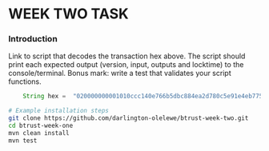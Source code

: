 # WEEK TWO TASK

### Introduction

Link to script that decodes the transaction hex above. The script should print each expected output (version, input, outputs and locktime) to the console/terminal.
Bonus mark: write a test that validates your script functions. 

```java
    String hex =  "020000000001010ccc140e766b5dbc884ea2d780c5e91e4eb77597ae64288a42575228b79e234900000000000000000002bd37060000000000225120245091249f4f29d30820e5f36e1e5d477dc3386144220bd6f35839e94de4b9cae81c00000000000016001416d31d7632aa17b3b316b813c0a3177f5b6150200140838a1f0f1ee607b54abf0a3f55792f6f8d09c3eb7a9fa46cd4976f2137ca2e3f4a901e314e1b827c3332d7e1865ffe1d7ff5f5d7576a9000f354487a09de44cd00000000";
```

```bash
# Example installation steps
git clone https://github.com/darlington-olelewe/btrust-week-two.git
cd btrust-week-one
mvn clean install
mvn test
```